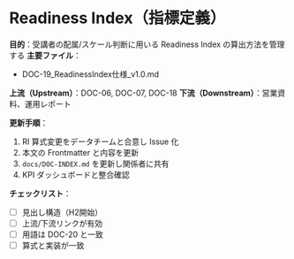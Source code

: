 # Readiness Index（指標定義）

**目的**：受講者の配属/スケール判断に用いる Readiness Index の算出方法を管理する
**主要ファイル**：  
- DOC-19_ReadinessIndex仕様_v1.0.md

**上流（Upstream）**：DOC-06, DOC-07, DOC-18
**下流（Downstream）**：営業資料、運用レポート

**更新手順**：
1. RI 算式変更をデータチームと合意し Issue 化
2. 本文の Frontmatter と内容を更新
3. `docs/DOC-INDEX.md` を更新し関係者に共有
4. KPI ダッシュボードと整合確認

**チェックリスト**：
- [ ] 見出し構造（H2開始）  
- [ ] 上流/下流リンクが有効  
- [ ] 用語は DOC-20 と一致  
- [ ] 算式と実装が一致
